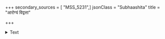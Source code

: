 +++
secondary_sources = [ "MSS_5231",]
jsonClass = "Subhaashita"
title = "आरोग्यं विद्वत्ता"

+++

<details><summary>Text</summary>

आरोग्यं विद्वत्ता सज्जनमैत्री महाकुले जन्म।  
स्वाधीनता च पुंसां महदैश्वर्यं विनाप्यर्थैः॥
</details>
